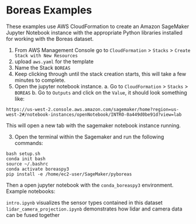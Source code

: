 Boreas Examples
==============================================

These examples use AWS CloudFormation to create an Amazon SageMaker Jupyter Notebook instance with the appropriate Python libraries installed for working with the Boreas dataset.

1. From AWS Management Console go to `CloudFormation` > `Stacks` > `Create Stack with New Resources`
2. upload `aws.yaml` for the template
3. Name the Stack `BOREAS`
4. Keep clicking through until the stack creation starts, this will take a few minutes to complete.
5. Open the jupyter notebook instance.
	a. Go to `CloudFormation` > `Stacks` > `BOREAS`
	b. Go to `Outputs` and click on the `Value`, it should look something like:

`https://us-west-2.console.aws.amazon.com/sagemaker/home?region=us-west-2#/notebook-instances/openNotebook/INTRO-0a449d0be91d?view=lab`

This will open a new tab with the sagemaker notebook instance running.

3. Open the terminal within the Sagemaker and run the following commands:

```
bash setup.sh
conda init bash
source ~/.bashrc
conda activate boreaspy3
pip install -e /home/ec2-user/SageMaker/pyboreas
```

Then a open jupyter notebook with the `conda_boreaspy3` environment.
Example notebooks:

`intro.ipynb` visualizes the sensor types contained in this dataset
`lidar_camera_projection.ipynb` demonstrates how lidar and camera data can be fused together
